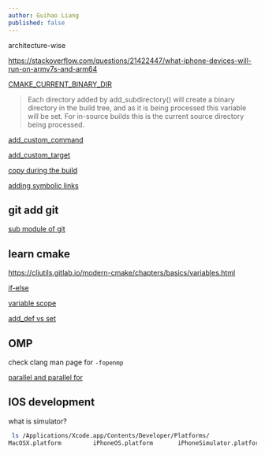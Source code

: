 ```yaml
---
author: Guihao Liang
published: false
---
```


architecture-wise

https://stackoverflow.com/questions/21422447/what-iphone-devices-will-run-on-armv7s-and-arm64


[CMAKE_CURRENT_BINARY_DIR](https://cmake.org/cmake/help/latest/variable/CMAKE_CURRENT_BINARY_DIR.html)

> Each directory added by add_subdirectory() will create a binary directory in the build tree, and as it is being processed this variable will be set. For in-source builds this is the current source directory being processed.

[add_custom_command](https://cmake.org/cmake/help/latest/command/add_custom_command.html#build-events)

[add_custom_target](https://cmake.org/cmake/help/v3.0/command/add_custom_target.html)

[copy during the build](http://qrikko.blogspot.com/2016/05/cmake-and-how-to-copy-resources-during.html)

[adding symbolic links](https://stackoverflow.com/questions/35765106/symbolic-links-cmake)

## git add git

[sub module of git](https://stackoverflow.com/questions/47008290/how-to-make-outer-repository-and-embedded-repository-work-as-common-standalone-r)

## learn cmake

https://cliutils.gitlab.io/modern-cmake/chapters/basics/variables.html


[if-else](https://cmake.org/cmake/help/v3.0/command/if.html)

[variable scope](https://stackoverflow.com/questions/6891447/cmake-variable-scope-add-subdirectory/6891527)

[add_def vs set](https://cmake.org/cmake/help/v3.0/command/add_definitions.html)


## OMP

check clang man page for `-fopenmp`

[parallel and parallel for](https://stackoverflow.com/questions/1448318/omp-parallel-vs-omp-parallel-for)


## IOS development

what is simulator?

```bash
 ls /Applications/Xcode.app/Contents/Developer/Platforms/
MacOSX.platform         iPhoneOS.platform       iPhoneSimulator.platform
```